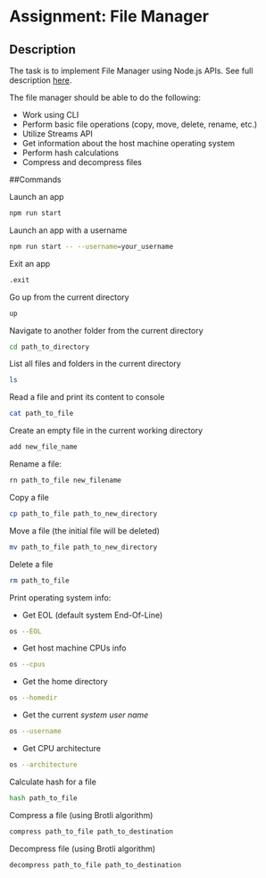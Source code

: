 # Assignment: File Manager

## Description

The task is to implement File Manager using Node.js APIs. See full description [here](https://github.com/AlreadyBored/nodejs-assignments/blob/main/assignments/file-manager/assignment.md).

The file manager should be able to do the following:

- Work using CLI
- Perform basic file operations (copy, move, delete, rename, etc.)
- Utilize Streams API
- Get information about the host machine operating system
- Perform hash calculations
- Compress and decompress files

##Commands

Launch an app

```bash
npm run start
```

Launch an app with a username

```bash
npm run start -- --username=your_username
```

Exit an app

```bash
.exit
```

Go up from the current directory

```bash
up
```

Navigate to another folder from the current directory

```bash
cd path_to_directory
```

List all files and folders in the current directory

```bash
ls
```

Read a file and print its content to console

```bash
cat path_to_file
```

Create an empty file in the current working directory

```bash
add new_file_name
```

Rename a file:

```bash
rn path_to_file new_filename
```

Copy a file

```bash
cp path_to_file path_to_new_directory
```

Move a file (the initial file will be deleted)

```bash
mv path_to_file path_to_new_directory
```

Delete a file

```bash
rm path_to_file
```

Print operating system info:

- Get EOL (default system End-Of-Line)

```bash
os --EOL
```

- Get host machine CPUs info

```bash
os --cpus
```

- Get the home directory

```bash
os --homedir
```

- Get the current _system user name_

```bash
os --username
```

- Get CPU architecture

```bash
os --architecture
```

Calculate hash for a file

```bash
hash path_to_file
```

Compress a file (using Brotli algorithm)

```bash
compress path_to_file path_to_destination
```

Decompress file (using Brotli algorithm)

```bash
decompress path_to_file path_to_destination
```
